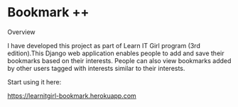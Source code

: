#  Bookmark ++
Overview
 
 I have developed this project as part of Learn IT Girl program (3rd edition).This Django web application enables people to add and save their bookmarks based on their interests. People can also view bookmarks added by other users tagged with interests similar to their interests.
 
 Start using it here:
 
 https://learnitgirl-bookmark.herokuapp.com
